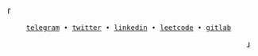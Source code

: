 <h2></h2><br>

<p align="left"><strong><samp>「</samp></strong></p>
   <p align="center">
      <samp>
         <a href="https://t.me/kitanoyoru" target="_blank">telegram</a> &#8226;
         <a href="https://twitter.com/kitanoyoru_" target="_blank">twitter</a> &#8226;
         <a href="https://www.linkedin.com/in/kitanoyoru" target="_blank">linkedin</a> &#8226;
         <a href="https://leetcode.com/kitanoyoru_" target="_blank">leetcode</a> &#8226;
         <a href="https://gitlab.com/kitanoyoru" target="_blank">gitlab</a>
      </samp>
   </p>
<p align="right"><strong><samp>」</samp></strong></p>

<br>
   
